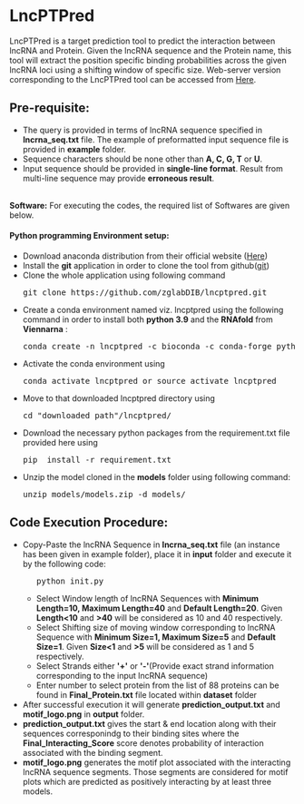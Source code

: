 <h1>LncPTPred</h1>
LncPTPred is a target prediction tool to predict the interaction between lncRNA and Protein. Given the lncRNA sequence and the Protein name, this tool will extract the position specific binding probabilities across 
the given lncRNA loci using a shifting window of specific size. Web-server version corresponding to the LncPTPred tool can be accessed from  <a href='http://bicresources.jcbose.ac.in/zhumur/lncptpred/'>Here</a>. <br/>

<h2>Pre-requisite:</h2>
<ul>
<li>The query is provided in terms of lncRNA sequence specified in  <b>lncrna_seq.txt</b> file. The example of preformatted input sequence file is provided in <b>example</b> folder.</li>
<li>Sequence characters should be none other than <b>A, C, G, T</b> or <b>U</b>.</li>
<li>Input sequence should be provided in <b>single-line format</b>. Result from multi-line sequence may provide <b>erroneous result</b>.</li>
</ul>
<br/>
<b>Software:</b> For executing the codes, the required list of Softwares are given below.<br/>
<h4>Python programming Environment setup:</h4>
<ul>
<li>Download anaconda distribution from their official website (<a href='https://www.anaconda.com/download'>Here</a>)</li>
<li>Install the <b>git</b> application in order to clone the tool from github(<a href='https://git-scm.com/downloads'>git</a>)</li>
<li>Clone the whole application using following command
<pre>git clone https://github.com/zglabDIB/lncptpred.git</pre>
<li>Create a conda environment named viz. lncptpred using the following command in order to install both <b>python 3.9</b> and the <b>RNAfold</b> from <b>Viennarna</b> :</li>
<pre>conda create -n lncptpred -c bioconda -c conda-forge python=3.9 viennarna -y</pre>
<li>Activate the conda environment using</li>
<pre>conda activate lncptpred or source activate lncptpred</pre>
<li>Move to that downloaded lncptpred directory using</li>
<pre>cd "downloaded_path"/lncptpred/</pre>
<li>Download the necessary python packages from the requirement.txt file provided here using</li>
<pre>pip  install -r requirement.txt</pre>
<li>Unzip the model cloned in the <b>models</b> folder using following command:</li>
<pre>unzip models/models.zip -d models/</pre>
</ul>
<h2>Code Execution Procedure:</h2>
<ul>
<li>Copy-Paste the lncRNA Sequence in <b>lncrna_seq.txt</b> file (an instance has been given in example folder), place it in <b>input</b> folder and execute it by the following code:</li>
<ul>
<pre>python init.py</pre>
<li>Select Window length of lncRNA Sequences with <b>Minimum Length=10, Maximum Length=40</b> and <b>Default Length=20</b>. Given <b>Length<10</b> and <b>>40</b> will be considered as 10 and 40 respectively.</li>
<li>Select Shifting size of moving window corresponding to lncRNA Sequence with <b>Minimum Size=1, Maximum Size=5</b> and <b>Default Size=1</b>. Given <b>Size<1</b> and <b>>5</b> will be considered as 1 and 5 respectively.</li>
<li>Select Strands either <b>'+'</b> or <b>'-'</b>(Provide exact strand information corresponding to the input lncRNA sequence)</li>
<li>Enter number to select protein from the list of 88 proteins can be found in <b>Final_Protein.txt</b> file located within <b>dataset</b> folder<br/>
</li>
</ul>

<li>After successful execution it will generate <b>prediction_output.txt</b> and <b>motif_logo.png</b> in <b>output</b> folder.</li>
<li><b>prediction_output.txt</b> gives the start & end location along with their sequences corresponindg to their binding sites where the <b>Final_Interacting_Score</b> score denotes probability of interaction associated with the binding segment.</li>
<li><b>motif_logo.png</b> generates the motif plot associated with the interacting lncRNA sequence segments. Those segments are considered for motif plots which are predicted as positively interacting by at least three models.</li>   
</ul>



